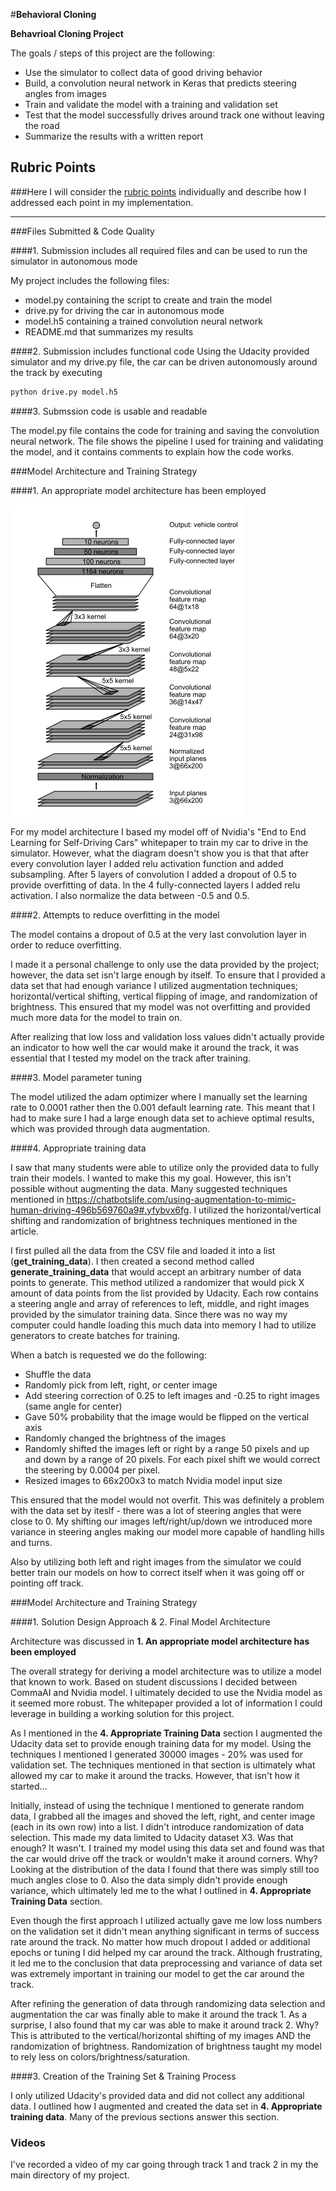 #**Behavioral Cloning**

**Behavrioal Cloning Project**

The goals / steps of this project are the following:
* Use the simulator to collect data of good driving behavior
* Build, a convolution neural network in Keras that predicts steering angles from images
* Train and validate the model with a training and validation set
* Test that the model successfully drives around track one without leaving the road
* Summarize the results with a written report


[//]: # (Image References)

[image1]: ./images/Nvidia_Architecture.PNG "Model Visualization"

## Rubric Points
###Here I will consider the [rubric points](https://review.udacity.com/#!/rubrics/432/view) individually and describe how I addressed each point in my implementation.  

---
###Files Submitted & Code Quality

####1. Submission includes all required files and can be used to run the simulator in autonomous mode

My project includes the following files:
* model.py containing the script to create and train the model
* drive.py for driving the car in autonomous mode
* model.h5 containing a trained convolution neural network
* README.md that summarizes my results

####2. Submission includes functional code
Using the Udacity provided simulator and my drive.py file, the car can be driven autonomously around the track by executing
```sh
python drive.py model.h5
```

####3. Submssion code is usable and readable

The model.py file contains the code for training and saving the convolution neural network. The file shows the pipeline I used for training and validating the model, and it contains comments to explain how the code works.

###Model Architecture and Training Strategy

####1. An appropriate model architecture has been employed

![image1]

For my model architecture I based my model off of Nvidia's "End to End Learning for Self-Driving Cars" whitepaper to train my car to drive in the simulator. However, what the diagram doesn't show you is that that after every convolution layer I added relu activation function and added subsampling. After 5 layers of convolution I added a dropout of 0.5 to provide overfitting of data. In the 4 fully-connected layers I added relu activation. I also normalize the data between -0.5 and 0.5.

####2. Attempts to reduce overfitting in the model

The model contains a dropout of 0.5 at the very last convolution layer in order to reduce overfitting.

I made it a personal challenge to only use the data provided by the project; however, the data set isn't large enough by itself. To ensure that I provided a data set that had enough variance I utilized augmentation techniques; horizontal/vertical shifting, vertical flipping of image, and randomization of brightness. This ensured that my model was not overfitting and provided much more data for the model to train on.

After realizing that low loss and validation loss values didn't actually provide an indicator to how well the car would make it around the track, it was essential that I tested my model on the track after training.

####3. Model parameter tuning

The model utilized the adam optimizer where I manually set the learning rate to 0.0001 rather then the 0.001 default learning rate. This meant that I had to make sure I had a large enough data set to achieve optimal results, which was provided through data augmentation.

####4. Appropriate training data

I saw that many students were able to utilize only the provided data to fully train their models. I wanted to make this my goal. However, this isn't possible without augmenting the data. Many suggested techniques mentioned in https://chatbotslife.com/using-augmentation-to-mimic-human-driving-496b569760a9#.yfybvx6fg. I utilized the horizontal/vertical shifting and randomization of brightness techniques mentioned in the article.

I first pulled all the data from the CSV file and loaded it into a list (**get_training_data**). I then created a second method called **generate_training_data** that would accept an arbitrary number of data points to generate. This method utilized a randomizer that would pick X amount of data points from the list provided by Udacity. Each row contains a steering angle and array of references to left, middle, and right images provided by the simulator training data. Since there was no way my computer could handle loading this much data into memory I had to utilize generators to create batches for training.

When a batch is requested we do the following:
- Shuffle the data
- Randomly pick from left, right, or center image
- Add steering correction of 0.25 to left images and -0.25 to right images (same angle for center)
- Gave 50% probability that the image would be flipped on the vertical axis
- Randomly changed the brightness of the images
- Randomly shifted the images left or right by a range 50 pixels and up and down by a range of 20 pixels. For each pixel shift we would correct the steering by 0.0004 per pixel.
- Resized images to 66x200x3 to match Nvidia model input size

This ensured that the model would not overfit. This was definitely a problem with the data set by iteslf - there was a lot of steering angles that were close to 0. My shifting our images left/right/up/down we introduced more variance in steering angles making our model more capable of handling hills and turns.

Also by utilizing both left and right images from the simulator we could better train our models on how to correct itself when it was going off or pointing off track.

###Model Architecture and Training Strategy

####1. Solution Design Approach & 2. Final Model Architecture

Architecture was discussed in **1. An appropriate model architecture has been employed**

The overall strategy for deriving a model architecture was to utilize a model that known to work. Based on student discussions I decided between CommaAI and Nvidia model. I ultimately decided to use the Nvidia model as it seemed more robust. The whitepaper provided a lot of information I could leverage in building a working solution for this project.

As I mentioned in the **4. Appropriate Training Data** section I augmented the Udacity data set to provide enough training data for my model. Using the techniques I mentioned I generated 30000 images - 20% was used for validation set. The techniques mentioned in that section is ultimately what allowed my car to make it around the tracks. However, that isn't how it started...

Initially, instead of using the technique I mentioned to generate random data, I grabbed all the images and shoved the left, right, and center image (each in its own row) into a list. I didn't introduce randomization of data selection. This made my data limited to Udacity dataset X3. Was that enough? It wasn't. I trained my model using this data set and found was that the car would drive off the track or wouldn't make it around corners. Why? Looking at the distribution of the data I found that there was simply still too much angles close to 0. Also the data simply didn't provide enough variance, which ultimately led me to the what I outlined in **4. Appropriate Training Data** section.

Even though the first approach I utilized actually gave me low loss numbers on the validation set it didn't mean anything significant in terms of success rate around the track. No matter how much dropout I added or additional epochs or tuning I did helped my car around the track. Although frustrating, it led me to the conclusion that data preprocessing and variance of data set was extremely important in training our model to get the car around the track.

After refining the generation of data through randomizing data selection and augmentation the car was finally able to make it around the track 1. As a surprise, I also found that my car was able to make it around track 2. Why? This is attributed to the vertical/horizontal shifting of my images AND the randomization of brightness. Randomization of brightness taught my model to rely less on colors/brightness/saturation.  

####3. Creation of the Training Set & Training Process

I only utilized Udacity's provided data and did not collect any additional data. I outlined how I augmented and created the data set in **4. Appropriate training data**. Many of the previous sections answer this section.


### Videos
I've recorded a video of my car going through track 1 and track 2 in my the main directory of my project.
